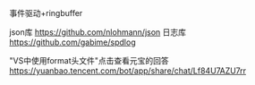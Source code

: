 事件驱动+ringbuffer

json库 https://github.com/nlohmann/json
日志库 https://github.com/gabime/spdlog

"VS中使用format头文件"点击查看元宝的回答
https://yuanbao.tencent.com/bot/app/share/chat/Lf84U7AZU7rr